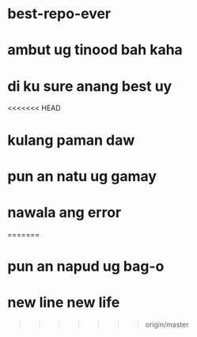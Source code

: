 # best-repo-ever

# ambut ug tinood bah kaha

# di ku sure anang best uy

<<<<<<< HEAD
# kulang paman daw

# pun an natu ug gamay

# nawala ang error
=======
# pun an napud ug bag-o

# new line new life
>>>>>>> origin/master
